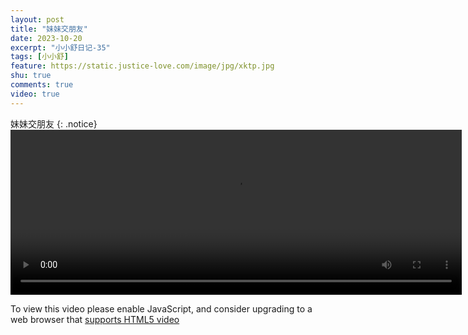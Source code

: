 ```yaml
---
layout: post
title: "妹妹交朋友"
date: 2023-10-20
excerpt: "小小舒日记-35"
tags: [小小舒]
feature: https://static.justice-love.com/image/jpg/xktp.jpg
shu: true
comments: true
video: true
---
```

妹妹交朋友
{: .notice}
<video id="my-video" class="video-js vjs-16-9 clipboard" controls preload="auto" width="722" height="264" data-setup="{}">
    <source src="{{ site.staticUrl }}/xiaoxiaoshu/video/meimeijiaopengyou.mp4" type='video/mp4'>
    <p class="vjs-no-js">
        To view this video please enable JavaScript, and consider upgrading to a web browser that
        <a href="http://videojs.com/html5-video-support/" target="_blank">supports HTML5 video</a>
    </p>
</video>

